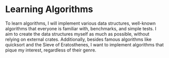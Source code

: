 # Learning Algorithms

To learn algorithms, I will implement various data structures, well-known algorithms that everyone is familiar with,
benchmarks, and simple tests. I aim to create the data structures myself as much as possible, without relying on
external crates. Additionally, besides famous algorithms like quicksort and the Sieve of Eratosthenes, I want to
implement algorithms that pique my interest, regardless of their genre.
